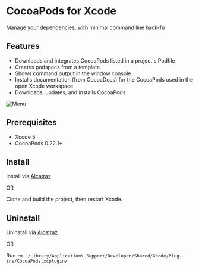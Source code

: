 # CocoaPods for Xcode

Manage your dependencies, with minimal command line hack-fu

## Features

- Downloads and integrates CocoaPods listed in a project's Podfile
- Creates podspecs from a template
- Shows command output in the window console
- Installs documentation (from CocoaDocs) for the CocoaPods used in the open Xcode workspace
- Downloads, updates, and installs CocoaPods

![Menu](https://github.com/kattrali/cocoadocs-xcode-plugin/raw/master/menu.png)


## Prerequisites

- Xcode 5
- CocoaPods 0.22.1+


## Install

Install via [Alcatraz](http://mneorr.github.io/Alcatraz/)

OR

Clone and build the project, then restart Xcode.

## Uninstall

Uninstall via [Alcatraz](http://mneorr.github.io/Alcatraz/)

OR

Run `rm ~/Library/Application\ Support/Developer/Shared/Xcode/Plug-ins/CocoaPods.xcplugin/`
